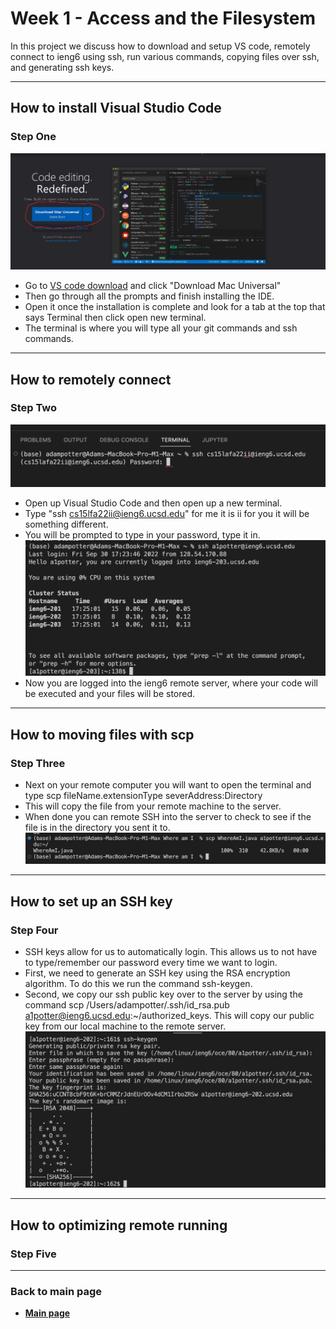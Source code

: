 #  Week 1 - Access and the Filesystem

In this project we discuss how to download and setup VS code, remotely connect to ieng6 using ssh, run various commands, copying files over ssh, and generating ssh keys.

---
## How to install Visual Studio Code


### Step One 
![Vs code download](https://github.com/Adamt603/cse15l-lab-reports/blob/main/Imagies/firstPic.png?raw=true)
- Go to [VS code download](https://code.visualstudio.com/) and click "Download Mac Universal"  
- Then go through all the prompts and finish installing the IDE.
- Open it once the installation is complete and look for a tab at the top that says Terminal then click open new terminal. 
- The terminal is where you will type all your git commands and ssh commands.

---

## How to remotely connect 

### Step Two
![Remote SSH into ieng6 server](https://github.com/Adamt603/cse15l-lab-reports/blob/main/Imagies/Second%20pic.png?raw=true)
- Open up Visual Studio Code and then open up a new terminal.
- Type "ssh cs15lfa22ii@ieng6.ucsd.edu" for me it is ii for you it will be something different. 
- You will be prompted to type in your password, type it in.
![Finally logged on](https://github.com/Adamt603/cse15l-lab-reports/blob/main/Imagies/Thrid%20pic.png?raw=true)
- Now you are logged into the ieng6 remote server, where your code will be executed and your files will be stored. 



---

## How to moving files with scp
### Step Three
- Next on your remote computer you will want to open the terminal and type scp fileName.extensionType severAddress:Directory
- This will copy the file from your remote machine to the server.
- When done you can remote SSH into the server to check to see if the file is in the directory you sent it to.
![](https://github.com/Adamt603/cse15l-lab-reports/blob/main/Imagies/Fourth%20image.png?raw=true)
---

## How to set up an SSH key
### Step Four 
- SSH keys allow for us to automatically login. This allows us to not have to type/remember our password every time we want to login.
- First, we need to generate an SSH key using the RSA encryption algorithm. To do this we run the command ssh-keygen.
- Second, we copy our ssh public key over to the server by using the command scp /Users/adampotter/.ssh/id_rsa.pub a1potter@ieng6.ucsd.edu:~/authorized_keys. This will copy our public key from our local machine to the remote server.
![Automatic login](https://github.com/Adamt603/cse15l-lab-reports/blob/main/Imagies/Fith%20pic.png?raw=true)

---

## How to optimizing remote running
### Step Five

---

### **Back to main page**
  - [**Main page**](https://adamt603.github.io/cse15l-lab-reports/)



